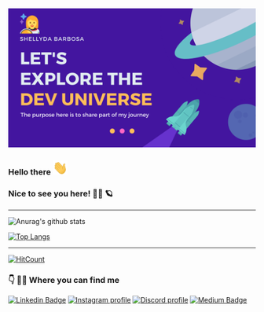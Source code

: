 ### <img src="banner.png" width="800px"  />
### Hello there <img src="https://raw.githubusercontent.com/ABSphreak/ABSphreak/master/gifs/Hi.gif" width="30px" />
### Nice to see you here! :woman_astronaut: :ringed_planet: 
---
![Anurag's github stats](https://github-readme-stats.vercel.app/api?username=Shellyda&show_icons=true&theme=radical&show_icons=true)

[![Top Langs](https://github-readme-stats.vercel.app/api/top-langs/?username=Shellyda&layout=compact&theme=radical)](https://github.com/anuraghazra/github-readme-stats)

---
[![HitCount](http://hits.dwyl.com/Shellyda/Shellyda/Shellyda.svg)](http://hits.dwyl.com/Shellyda/Shellyda/Shellyda) 
### :point_down: :female_detective: Where you can find me 
[![Linkedin Badge](https://img.shields.io/badge/-Linkedin-6633cc?style=flat-square&logo=LinkedIn&color=14274e&link=https://www.linkedin.com/in/shellyda-barbosa-ab45b61b8/)](https://www.linkedin.com/in/shellyda-barbosa/a-ab45b61b8/)
[![Instagram profile](https://img.shields.io/badge/-Instagram-6633cc?style=flat-square&logo=Instagram&color=14274e&link=https://www.instagram.com/shellpoweer)](https://www.instagram.com/shellpoweer)
[![Discord profile](https://img.shields.io/badge/-Discord-6633cc?style=flat-square&logo=Discord&color=14274e&link=https://discord.gg/mFjVkPJR)](https://discord.gg/mFjVkPJR)
[![Medium Badge](https://img.shields.io/badge/-Medium-6633cc?style=flat-square&logo=Elixir&color=14274e&link=https://medium.com/@shellyda.barbosa)](https://medium.com/@shellyda.barbosa)

